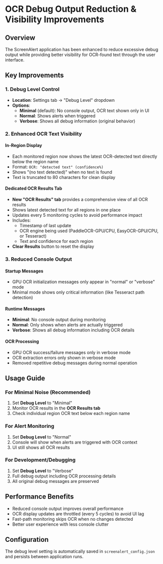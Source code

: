 # OCR Debug Output Reduction & Visibility Improvements

## Overview
The ScreenAlert application has been enhanced to reduce excessive debug output while providing better visibility for OCR-found text through the user interface.

## Key Improvements

### 1. Debug Level Control
- **Location**: Settings tab → "Debug Level" dropdown
- **Options**:
  - **Minimal** (default): No console output, OCR text shown only in UI
  - **Normal**: Shows alerts when triggered
  - **Verbose**: Shows all debug information (original behavior)

### 2. Enhanced OCR Text Visibility

#### In-Region Display
- Each monitored region now shows the latest OCR-detected text directly below the region name
- Format: `OCR: "detected text" (confidence%)`
- Shows "(no text detected)" when no text is found
- Text is truncated to 80 characters for clean display

#### Dedicated OCR Results Tab
- **New "OCR Results" tab** provides a comprehensive view of all OCR results
- Shows latest detected text for all regions in one place
- Updates every 5 monitoring cycles to avoid performance impact
- Includes:
  - Timestamp of last update
  - OCR engine being used (PaddleOCR-GPU/CPU, EasyOCR-GPU/CPU, or Tesseract)
  - Text and confidence for each region
- **Clear Results** button to reset the display

### 3. Reduced Console Output

#### Startup Messages
- GPU OCR initialization messages only appear in "normal" or "verbose" mode
- Minimal mode shows only critical information (like Tesseract path detection)

#### Runtime Messages
- **Minimal**: No console output during monitoring
- **Normal**: Only shows when alerts are actually triggered
- **Verbose**: Shows all debug information including OCR details

#### OCR Processing
- GPU OCR success/failure messages only in verbose mode
- OCR extraction errors only shown in verbose mode
- Removed repetitive debug messages during normal operation

## Usage Guide

### For Minimal Noise (Recommended)
1. Set **Debug Level** to "Minimal"
2. Monitor OCR results in the **OCR Results tab**
3. Check individual region OCR text below each region name

### For Alert Monitoring
1. Set **Debug Level** to "Normal"
2. Console will show when alerts are triggered with OCR context
3. UI still shows all OCR results

### For Development/Debugging
1. Set **Debug Level** to "Verbose"
2. Full debug output including OCR processing details
3. All original debug messages are preserved

## Performance Benefits
- Reduced console output improves overall performance
- OCR display updates are throttled (every 5 cycles) to avoid UI lag
- Fast-path monitoring skips OCR when no changes detected
- Better user experience with less console clutter

## Configuration
The debug level setting is automatically saved in `screenalert_config.json` and persists between application runs.
